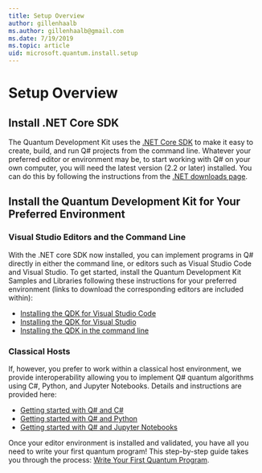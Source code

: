 ```yaml
---
title: Setup Overview
author: gillenhaalb
ms.author: gillenhaalb@gmail.com
ms.date: 7/19/2019
ms.topic: article
uid: microsoft.quantum.install.setup
---
```


# Setup Overview #

## Install .NET Core SDK ##

The Quantum Development Kit uses the [.NET Core SDK](https://dotnet.microsoft.com/) to make it easy to create, build, and run Q# projects from the command line. Whatever your preferred editor or environment may be, to start working with Q# on your own computer, you will need the latest version (2.2 or later) installed. You can do this by following the instructions from the [.NET downloads page](https://www.microsoft.com/net/download).

## Install the Quantum Development Kit for Your Preferred Environment ##

### Visual Studio Editors and the Command Line ###

With the .NET core SDK now installed, you can implement programs in Q# directly in either the command line, or editors such as Visual Studio Code and Visual Studio. To get started, install the Quantum Development Kit Samples and Libraries following these instructions for your preferred environment (links to download the corresponding editors are included within):
* [Installing the QDK for Visual Studio Code](xref:microsoft.quantum.install.vs-code)
* [Installing the QDK for Visual Studio](xref:microsoft.quantum.install.vs-2017)
* [Installing the QDK in the command line](xref:microsoft.quantum.install.cmd-line)

### Classical Hosts ###

If, however, you prefer to work within a classical host environment, we provide interoperability allowing you to implement Q# quantum algorithms using C#, Python, and Jupyter Notebooks. Details and instructions are provided here:
* [Getting started with Q# and C#](xref:microsoft.quantum.install.csharp)
* [Getting started with Q# and Python](xref:microsoft.quantum.install.python)
* [Getting started with Q# and Jupyter Notebooks](xref:microsoft.quantum.install.jupyter)

Once your editor environment is installed and validated, you have all you need to write your first quantum program! This step-by-step guide takes you through the process: [Write Your First Quantum Program](xref:microsoft.quantum.write-program). 